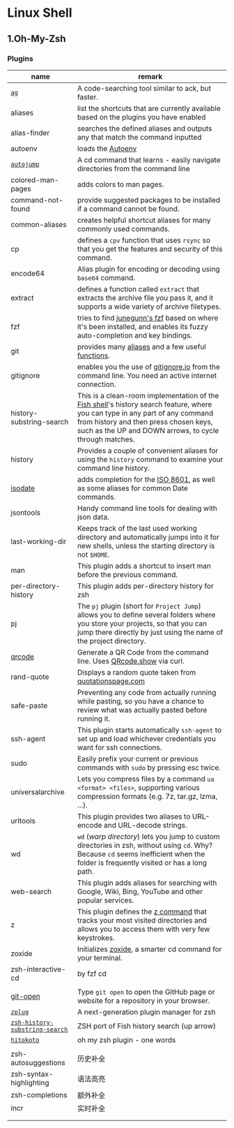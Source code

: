 # Linux Shell

## 1.Oh-My-Zsh

### Plugins

| name                                                                                        | remark                                                                                                                                                                                                                                                    |
| ------------------------------------------------------------------------------------------- | --------------------------------------------------------------------------------------------------------------------------------------------------------------------------------------------------------------------------------------------------------- |
| [`ag`](https://github.com/ggreer/the\_silver\_searcher)                                     | A code-searching tool similar to ack, but faster.                                                                                                                                                                                                         |
| aliases                                                                                     | list the shortcuts that are currently available based on the plugins you have enabled                                                                                                                                                                     |
| alias-finder                                                                                | searches the defined aliases and outputs any that match the command inputted                                                                                                                                                                              |
| autoenv                                                                                     | loads the [Autoenv](https://github.com/inishchith/autoenv)                                                                                                                                                                                                |
| [`autojump`](https://github.com/wting/autojump#installation)                                | A cd command that learns - easily navigate directories from the command line                                                                                                                                                                              |
| colored-man-pages                                                                           | adds colors to man pages.                                                                                                                                                                                                                                 |
| command-not-found                                                                           | provide suggested packages to be installed if a command cannot be found.                                                                                                                                                                                  |
| common-aliases                                                                              | creates helpful shortcut aliases for many commonly used commands.                                                                                                                                                                                         |
| cp                                                                                          | defines a `cpv` function that uses `rsync` so that you get the features and security of this command.                                                                                                                                                     |
| encode64                                                                                    | Alias plugin for encoding or decoding using `base64` command.                                                                                                                                                                                             |
| extract                                                                                     | defines a function called `extract` that extracts the archive file you pass it, and it supports a wide variety of archive filetypes.                                                                                                                      |
| fzf                                                                                         |  tries to find [junegunn's fzf](https://github.com/junegunn/fzf) based on where it's been installed, and enables its fuzzy auto-completion and key bindings.                                                                                              |
| git                                                                                         | provides many [aliases](https://github.com/ohmyzsh/ohmyzsh/tree/master/plugins/git#aliases) and a few useful [functions](https://github.com/ohmyzsh/ohmyzsh/tree/master/plugins/git#functions).                                                           |
| gitignore                                                                                   | enables you the use of [gitignore.io](https://www.gitignore.io/) from the command line. You need an active internet connection.                                                                                                                           |
| history-substring-search                                                                    | This is a clean-room implementation of the [Fish shell](http://fishshell.com/)'s history search feature, where you can type in any part of any command from history and then press chosen keys, such as the UP and DOWN arrows, to cycle through matches. |
| history                                                                                     | Provides a couple of convenient aliases for using the `history` command to examine your command line history.                                                                                                                                             |
| [isodate](https://github.com/ohmyzsh/ohmyzsh/tree/master/plugins/isodate)                   | adds completion for the [ISO 8601](https://en.wikipedia.org/wiki/ISO\_8601), as well as some aliases for common Date commands.                                                                                                                            |
| jsontools                                                                                   | Handy command line tools for dealing with json data.                                                                                                                                                                                                      |
| last-working-dir                                                                            | Keeps track of the last used working directory and automatically jumps into it for new shells, unless the starting directory is not `$HOME`.                                                                                                              |
| man                                                                                         | This plugin adds a shortcut to insert man before the previous command.                                                                                                                                                                                    |
| per-directory-history                                                                       | This plugin adds per-directory history for zsh                                                                                                                                                                                                            |
| pj                                                                                          | The `pj` plugin (short for `Project Jump`) allows you to define several folders where you store your projects, so that you can jump there directly by just using the name of the project directory.                                                       |
| [qrcode](https://github.com/ohmyzsh/ohmyzsh/tree/master/plugins/qrcode)                     | Generate a QR Code from the command line. Uses [QRcode.show](https://qrcode.show/) via curl.                                                                                                                                                              |
| rand-quote                                                                                  | Displays a random quote taken from [quotationspage.com](http://www.quotationspage.com/random.php)                                                                                                                                                         |
| safe-paste                                                                                  | Preventing any code from actually running while pasting, so you have a chance to review what was actually pasted before running it.                                                                                                                       |
| ssh-agent                                                                                   | This plugin starts automatically `ssh-agent` to set up and load whichever credentials you want for ssh connections.                                                                                                                                       |
| sudo                                                                                        | Easily prefix your current or previous commands with `sudo` by pressing esc twice.                                                                                                                                                                        |
| universalarchive                                                                            | Lets you compress files by a command `ua <format> <files>`, supporting various compression formats (e.g. 7z, tar.gz, lzma, ...).                                                                                                                          |
| urltools                                                                                    | This plugin provides two aliases to URL-encode and URL-decode strings.                                                                                                                                                                                    |
| wd                                                                                          | `wd` (_warp directory_) lets you jump to custom directories in zsh, without using `cd`. Why? Because `cd` seems inefficient when the folder is frequently visited or has a long path.                                                                     |
| web-search                                                                                  | This plugin adds aliases for searching with Google, Wiki, Bing, YouTube and other popular services.                                                                                                                                                       |
| z                                                                                           | This plugin defines the [z command](https://github.com/agkozak/zsh-z) that tracks your most visited directories and allows you to access them with very few keystrokes.                                                                                   |
| zoxide                                                                                      | Initializes [zoxide](https://github.com/ajeetdsouza/zoxide), a smarter cd command for your terminal.                                                                                                                                                      |
| zsh-interactive-cd                                                                          | by fzf cd                                                                                                                                                                                                                                                 |
|                                                                                             |                                                                                                                                                                                                                                                           |
| [git-open](https://github.com/paulirish/git-open)                                           | Type `git open` to open the GitHub page or website for a repository in your browser.                                                                                                                                                                      |
| [`zplug`](https://github.com/zplug/zplug)                                                   | A next-generation plugin manager for zsh                                                                                                                                                                                                                  |
| [`zsh-history-substring-search`](https://github.com/zsh-users/zsh-history-substring-search) | ZSH port of Fish history search (up arrow)                                                                                                                                                                                                                |
| [`hitokoto`](https://github.com/derry96/hitokoto)                                           | oh my zsh plugin - one words                                                                                                                                                                                                                              |
|                                                                                             |                                                                                                                                                                                                                                                           |
| zsh-autosuggestions                                                                         | 历史补全                                                                                                                                                                                                                                                      |
| zsh-syntax-highlighting                                                                     | 语法高亮                                                                                                                                                                                                                                                      |
| zsh-completions                                                                             | 额外补全                                                                                                                                                                                                                                                      |
| incr                                                                                        | 实时补全                                                                                                                                                                                                                                                      |
|                                                                                             |                                                                                                                                                                                                                                                           |
|                                                                                             |                                                                                                                                                                                                                                                           |

